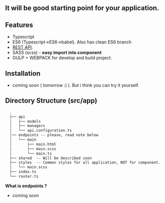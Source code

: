 ## It will be good starting point for your application.

## Features
- Typescript
- ES6 (Typescript->ES6->babel). Also has clean ES6 branch
- [REST API](https://github.com/zaqqaz/Angular2-rest-api).
- SASS (scss) - **easy import into component**
- GULP + WEBPACK for develop and build project.

## Installation
- coming soon ( tomorrow :) ). But i think you can try it yourself.

## Directory Structure (src/app)

```html
  .
  ├── api
  │   ├── models
  │   ├── managers
  │   └── api.configuration.ts
  │── endpoints -- please, read note below
  │   └── main
  │       ├── main.html
  │       ├── main.scss
  │	      └── main.ts
  ├── shared  -- Will be described soon
  ├── styles  -- Common styles for all application, NOT for component. Global styles, colors, mixins, etc..
  │   └── main.scss
  ├── index.ts
  └── router.ts
```
**What is endpoints ?** 
- coming soon